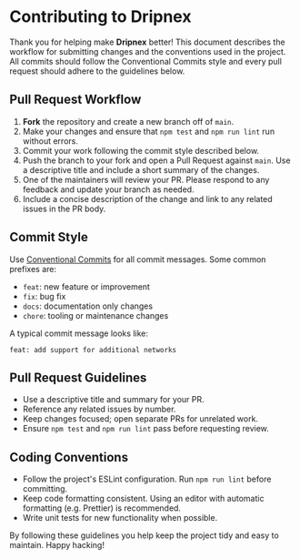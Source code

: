 # Contributing to Dripnex

Thank you for helping make **Dripnex** better! This document describes the workflow for submitting changes and the conventions used in the project. All commits should follow the Conventional Commits style and every pull request should adhere to the guidelines below.

## Pull Request Workflow

1. **Fork** the repository and create a new branch off of `main`.
2. Make your changes and ensure that `npm test` and `npm run lint` run without errors.
3. Commit your work following the commit style described below.
4. Push the branch to your fork and open a Pull Request against `main`. Use a
   descriptive title and include a short summary of the changes.
5. One of the maintainers will review your PR. Please respond to any feedback and update your branch as needed.
6. Include a concise description of the change and link to any related issues in the PR body.

## Commit Style

Use [Conventional Commits](https://www.conventionalcommits.org/) for all commit messages. Some common prefixes are:

- `feat`: new feature or improvement
- `fix`: bug fix
- `docs`: documentation only changes
- `chore`: tooling or maintenance changes

A typical commit message looks like:

```
feat: add support for additional networks
```

## Pull Request Guidelines

- Use a descriptive title and summary for your PR.
- Reference any related issues by number.
- Keep changes focused; open separate PRs for unrelated work.
- Ensure `npm test` and `npm run lint` pass before requesting review.

## Coding Conventions

- Follow the project's ESLint configuration. Run `npm run lint` before committing.
- Keep code formatting consistent. Using an editor with automatic formatting (e.g. Prettier) is recommended.
- Write unit tests for new functionality when possible.

By following these guidelines you help keep the project tidy and easy to maintain. Happy hacking!
